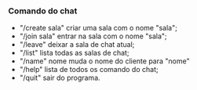 ### Comando do chat

* "/create sala" criar uma sala com o nome "sala";
* "/join sala" entrar na sala com o nome "sala";
* "/leave" deixar a sala de chat atual;
* "/list" lista todas as salas de chat;
* "/name" nome muda o nome do cliente para "nome"
* "/help" lista de todos os comando do chat;
* "/quit" sair do programa.


